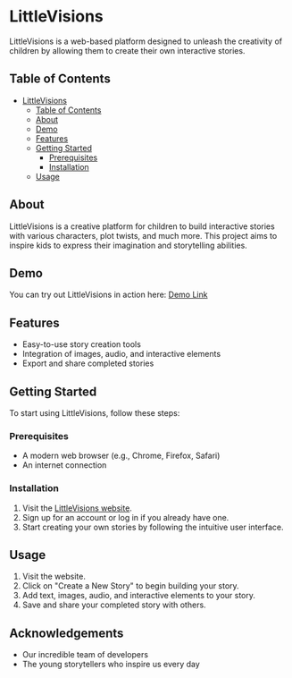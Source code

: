 # LittleVisions

LittleVisions is a web-based platform designed to unleash the creativity of children by allowing them to create their own interactive stories.

## Table of Contents

- [LittleVisions](#littlevisions)
  - [Table of Contents](#table-of-contents)
  - [About](#about)
  - [Demo](#demo)
  - [Features](#features)
  - [Getting Started](#getting-started)
    - [Prerequisites](#prerequisites)
    - [Installation](#installation)
  - [Usage](#usage)


## About

LittleVisions is a creative platform for children to build interactive stories with various characters, plot twists, and much more. This project aims to inspire kids to express their imagination and storytelling abilities.

## Demo

You can try out LittleVisions in action here: [Demo Link](https://littlevisions.vercel.app)

## Features

- Easy-to-use story creation tools
- Integration of images, audio, and interactive elements
- Export and share completed stories

## Getting Started

To start using LittleVisions, follow these steps:

### Prerequisites

- A modern web browser (e.g., Chrome, Firefox, Safari)
- An internet connection

### Installation

1. Visit the [LittleVisions website](https://littlevisions.vercel.app).
2. Sign up for an account or log in if you already have one.
3. Start creating your own stories by following the intuitive user interface.

## Usage

1. Visit the website.
2. Click on "Create a New Story" to begin building your story.
4. Add text, images, audio, and interactive elements to your story.
6. Save and share your completed story with others.


## Acknowledgements

- Our incredible team of developers
- The young storytellers who inspire us every day
